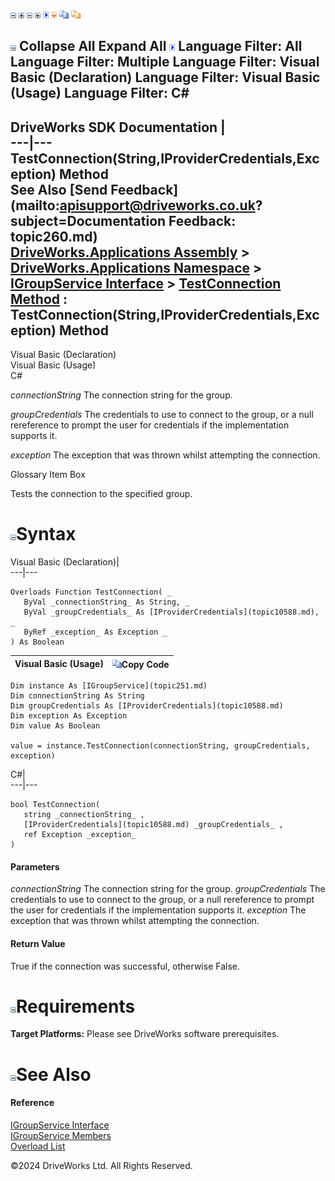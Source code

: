 ![](dotnetimages/collapse.gif) ![](dotnetimages/expand.gif) ![](dotnetimages/collapse.gif) ![](dotnetimages/expand.gif) ![](dotnetimages/drpdown.gif) ![](dotnetimages/drpdown_orange.gif) ![](dotnetimages/copycode.gif) ![](dotnetimages/copycodeHighlight.gif)

![](dotnetimages/collapse.gif) Collapse All Expand All ![](dotnetimages/drpdown.gif) Language Filter: All  Language Filter: Multiple  Language Filter: Visual Basic (Declaration) Language Filter: Visual Basic (Usage) Language Filter: C#  
---  
DriveWorks SDK Documentation  |   
---|---  
TestConnection(String,IProviderCredentials,Exception) Method   
See Also [Send Feedback](mailto:apisupport@driveworks.co.uk?subject=Documentation Feedback: topic260.md)  
[DriveWorks.Applications Assembly](topic13.md) > [DriveWorks.Applications Namespace](topic16.md) > [IGroupService Interface](topic251.md) > [TestConnection Method](topic258.md) : TestConnection(String,IProviderCredentials,Exception) Method  
---  
  
Visual Basic (Declaration)    
Visual Basic (Usage)    
C# 

_connectionString_
    The connection string for the group.

_groupCredentials_
    The credentials to use to connect to the group, or a null rereference to prompt the user for credentials if the implementation supports it.

_exception_
    The exception that was thrown whilst attempting the connection.

Glossary Item Box

Tests the connection to the specified group. 

# ![](dotnetimages/collapse.gif)Syntax

Visual Basic (Declaration)|   
---|---  
      
    
    Overloads Function TestConnection( _
       ByVal _connectionString_ As String, _
       ByVal _groupCredentials_ As [IProviderCredentials](topic10588.md), _
       ByRef _exception_ As Exception _
    ) As Boolean  
  
Visual Basic (Usage)| ![](dotnetimages/copycode.gif)Copy Code  
---|---  
      
    
    Dim instance As [IGroupService](topic251.md)
    Dim connectionString As String
    Dim groupCredentials As [IProviderCredentials](topic10588.md)
    Dim exception As Exception
    Dim value As Boolean
     
    value = instance.TestConnection(connectionString, groupCredentials, exception)  
  
C#|   
---|---  
      
    
    bool TestConnection( 
       string _connectionString_ ,
       [IProviderCredentials](topic10588.md) _groupCredentials_ ,
       ref Exception _exception_
    )  
  
#### Parameters

 _connectionString_
    The connection string for the group.
_groupCredentials_
    The credentials to use to connect to the group, or a null rereference to prompt the user for credentials if the implementation supports it.
_exception_
    The exception that was thrown whilst attempting the connection.

#### Return Value

True if the connection was successful, otherwise False.

# ![](dotnetimages/collapse.gif)Requirements

**Target Platforms:** Please see DriveWorks software prerequisites.

# ![](dotnetimages/collapse.gif)See Also

#### Reference

[IGroupService Interface](topic251.md)   
[IGroupService Members](topic252.md)   
[Overload List](topic258.md)

©2024 DriveWorks Ltd. All Rights Reserved.
